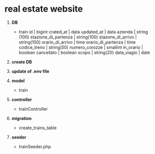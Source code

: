 # real estate website
1. **DB**
    - train
        id | bigint
        crated_at | data
        updated_at | data
        azienda | string (100)
        stazione_di_partenza | string(100)
        stazone_di_arrivo | string(100)
        orario_di_arrivo | time
        orario_di_partenza | time
        codice_treno | string(50)
        numero_corozze | smallint
        in_orario | boolean
        cancellato | boolean
        scopo | string(20)
        data_viagio | date
1. **create DB**
1. **update of .env file**

1. **model**
    - train
1. **controller**
    - trainController
1. **migration**
    - create_trains_table
1. **seeder**
    - trainSeeder.php
